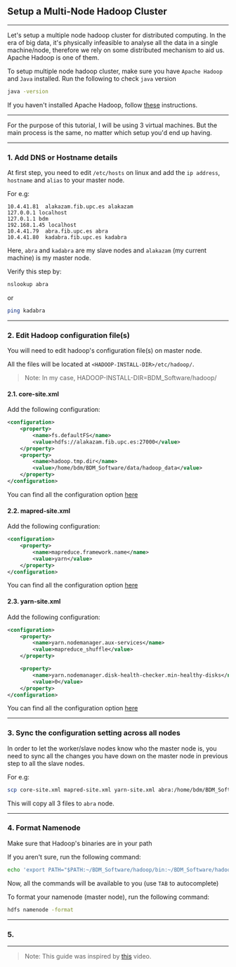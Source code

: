 ## Setup a Multi-Node Hadoop Cluster

---

Let's setup a multiple node hadoop cluster for distributed computing. In the era of big data, it's physically infeasible to analyse all the data in a single machine/node, therefore we rely on some distributed mechanism to aid us. Apache Hadoop is one of them.

To setup multiple node hadoop cluster, make sure you have `Apache Hadoop` and `Java` installed. Run the following to check `java` version

```bash
java -version
```

If you haven't installed Apache Hadoop, follow [these](https://hadoop.apache.org/docs/stable/hadoop-project-dist/hadoop-common/SingleCluster.html) instructions.

---

For the purpose of this tutorial, I will be using 3 virtual machines. But the main process is the same, no matter which setup you'd end up having.

---

### 1. Add DNS or Hostname details

At first step, you need to edit `/etc/hosts` on linux and add the `ip address`, `hostname` and `alias` to your master node.

For e.g:

```
10.4.41.81	alakazam.fib.upc.es alakazam
127.0.0.1 localhost
127.0.1.1 bdm
192.168.1.45 localhost
10.4.41.79	abra.fib.upc.es abra
10.4.41.80	kadabra.fib.upc.es kadabra
```

Here, `abra` and `kadabra` are my slave nodes and `alakazam` (my current machine) is my master node.

Verify this step by:

```bash
nslookup abra
```

or

```bash
ping kadabra
```

---

### 2. Edit Hadoop configuration file(s)

You will need to edit hadoop's configuration file(s) on master node.

All the files will be located at `<HADOOP-INSTALL-DIR>/etc/hadoop/`. 

> Note: In my case, HADOOP-INSTALL-DIR=BDM_Software/hadoop/


#### 2.1. core-site.xml

Add the following configuration:

```xml
<configuration>
	<property>
		<name>fs.defaultFS</name>
		<value>hdfs://alakazam.fib.upc.es:27000</value>
	</property>
	<property>
		<name>hadoop.tmp.dir</name>
		<value>/home/bdm/BDM_Software/data/hadoop_data</value>
	</property>
</configuration>
```

You can find all the configuration option [here](https://hadoop.apache.org/docs/r2.8.5/hadoop-project-dist/hadoop-common/core-default.xml)

#### 2.2. mapred-site.xml

Add the following configuration:

```xml
<configuration>
	<property>
		<name>mapreduce.framework.name</name>
		<value>yarn</value>
	</property>
</configuration>
```

You can find all the configuration option [here](https://hadoop.apache.org/docs/stable/hadoop-mapreduce-client/hadoop-mapreduce-client-core/mapred-default.xml)

#### 2.3. yarn-site.xml

Add the following configuration:

```xml
<configuration>
	<property>
		<name>yarn.nodemanager.aux-services</name>
		<value>mapreduce_shuffle</value>
	</property>

	<property>
		<name>yarn.nodemanager.disk-health-checker.min-healthy-disks</name>
		<value>0</value>
	</property>
</configuration>
```

You can find all the configuration option [here](https://hadoop.apache.org/docs/r2.7.3/hadoop-yarn/hadoop-yarn-common/yarn-default.xml)

---

### 3. Sync the configuration setting across all nodes

In order to let the worker/slave nodes know who the master node is, you need to sync all the changes you have down on the master node in previous step to all the slave nodes.

For e.g:

```bash
scp core-site.xml mapred-site.xml yarn-site.xml abra:/home/bdm/BDM_Software/hadoop/etc/hadoop/.
```

This will copy all 3 files to `abra` node.

---

### 4. Format Namenode

Make sure that Hadoop's binaries are in your path

If you aren't sure, run the following command:

```bash
echo 'export PATH="$PATH:~/BDM_Software/hadoop/bin:~/BDM_Software/hadoop/sbin:~/BDM_Software/hbase/bin:~/BDM_Software/mongodb/bin:~/BDM_Software/spark/bin"' >> ~/.bashrc && . ~/.bashrc
```

Now, all the commands will be available to you (use `TAB` to autocomplete)

To format your namenode (master node), run the following command:

```bash
hdfs namenode -format
```

---

### 5. 



--- 

>Note: This guide was inspired by [this](https://www.youtube.com/watch?v=-YEcJquYsFo) video.
